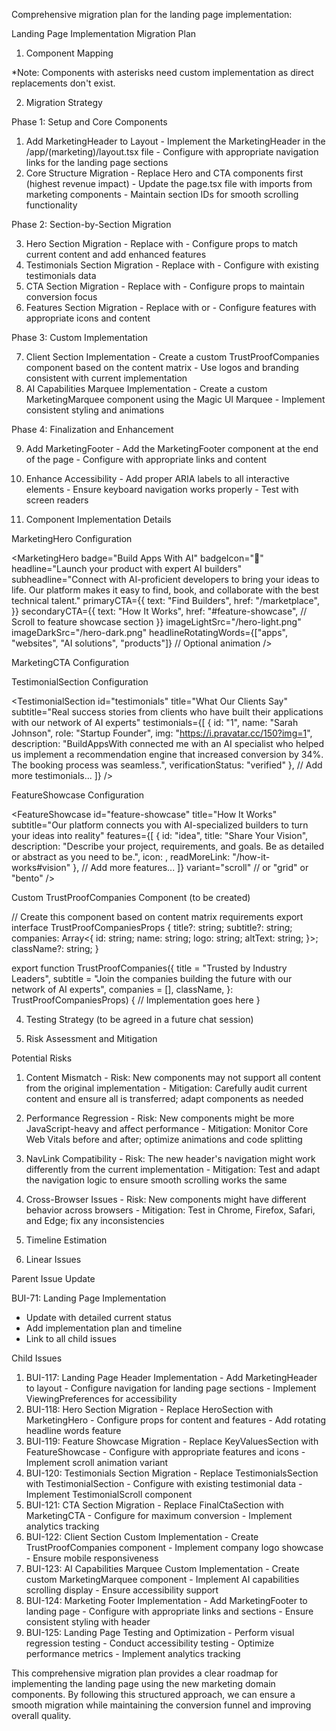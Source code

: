 Comprehensive migration plan for the landing page implementation:

  Landing Page Implementation Migration Plan

  1. Component Mapping

  *Note: Components with asterisks need custom implementation as direct replacements don't exist.

  2. Migration Strategy

  Phase 1: Setup and Core Components

  1. Add MarketingHeader to Layout
    - Implement the MarketingHeader in the /app/(marketing)/layout.tsx file
    - Configure with appropriate navigation links for the landing page sections
  2. Core Structure Migration
    - Replace Hero and CTA components first (highest revenue impact)
    - Update the page.tsx file with imports from marketing components
    - Maintain section IDs for smooth scrolling functionality

  Phase 2: Section-by-Section Migration

  3. Hero Section Migration
    - Replace <HeroSection /> with <MarketingHero />
    - Configure props to match current content and add enhanced features
  4. Testimonials Section Migration
    - Replace <TestimonialsSection /> with <TestimonialSection />
    - Configure with existing testimonials data
  5. CTA Section Migration
    - Replace <FinalCtaSection /> with <MarketingCTA />
    - Configure props to maintain conversion focus
  6. Features Section Migration
    - Replace <KeyValuesSection /> with <FeatureShowcase /> or <FeatureGrid />
    - Configure features with appropriate icons and content

  Phase 3: Custom Implementation

  7. Client Section Implementation
    - Create a custom TrustProofCompanies component based on the content matrix
    - Use logos and branding consistent with current implementation
  8. AI Capabilities Marquee Implementation
    - Create a custom MarketingMarquee component using the Magic UI Marquee
    - Implement consistent styling and animations

  Phase 4: Finalization and Enhancement

  9. Add MarketingFooter
    - Add the MarketingFooter component at the end of the page
    - Configure with appropriate links and content
  10. Enhance Accessibility
    - Add proper ARIA labels to all interactive elements
    - Ensure keyboard navigation works properly
    - Test with screen readers

  3. Component Implementation Details

  MarketingHero Configuration

  <MarketingHero
    badge="Build Apps With AI"
    badgeIcon="🚀"
    headline="Launch your product with expert AI builders"
    subheadline="Connect with AI-proficient developers to bring your ideas to life. Our platform makes it easy to find, book, and 
  collaborate with the best technical talent."
    primaryCTA={{
      text: "Find Builders",
      href: "/marketplace",
    }}
    secondaryCTA={{
      text: "How It Works",
      href: "#feature-showcase", // Scroll to feature showcase section
    }}
    imageLightSrc="/hero-light.png"
    imageDarkSrc="/hero-dark.png"
    headlineRotatingWords={["apps", "websites", "AI solutions", "products"]} // Optional animation
  />

  MarketingCTA Configuration

  <MarketingCTA
    id="cta"
    title="Start building today"
    subtitle="Our expert AI builders are ready to bring your vision to life"
    ctaText="Find a builder"
    ctaHref="/marketplace"
    ctaVariant="primary"
    supportingText="No commitment required"
    backgroundGradient="bg-gradient-to-r from-purple-600 to-blue-600"
  />

  TestimonialSection Configuration

  <TestimonialSection
    id="testimonials"
    title="What Our Clients Say"
    subtitle="Real success stories from clients who have built their applications with our network of AI experts"
    testimonials={[
      {
        id: "1",
        name: "Sarah Johnson",
        role: "Startup Founder",
        img: "https://i.pravatar.cc/150?img=1",
        description: "BuildAppsWith connected me with an AI specialist who helped us implement a recommendation engine that increased 
  conversion by 34%. The booking process was seamless.",
        verificationStatus: "verified"
      },
      // Add more testimonials...
    ]}
  />

  FeatureShowcase Configuration

  <FeatureShowcase
    id="feature-showcase"
    title="How It Works"
    subtitle="Our platform connects you with AI-specialized builders to turn your ideas into reality"
    features={[
      {
        id: "idea",
        title: "Share Your Vision",
        description: "Describe your project, requirements, and goals. Be as detailed or abstract as you need to be.",
        icon: <IdealightbulbIcon className="h-8 w-8" />,
        readMoreLink: "/how-it-works#vision"
      },
      // Add more features...
    ]}
    variant="scroll" // or "grid" or "bento"
  />

  Custom TrustProofCompanies Component (to be created)

  // Create this component based on content matrix requirements
  export interface TrustProofCompaniesProps {
    title?: string;
    subtitle?: string;
    companies: Array<{
      id: string;
      name: string;
      logo: string;
      altText: string;
    }>;
    className?: string;
  }

  export function TrustProofCompanies({
    title = "Trusted by Industry Leaders",
    subtitle = "Join the companies building the future with our network of AI experts",
    companies = [],
    className,
  }: TrustProofCompaniesProps) {
    // Implementation goes here
  }

  4. Testing Strategy (to be agreed in a future chat session)


  5. Risk Assessment and Mitigation

  Potential Risks

  1. Content Mismatch
    - Risk: New components may not support all content from the original implementation
    - Mitigation: Carefully audit current content and ensure all is transferred; adapt components as needed
  2. Performance Regression
    - Risk: New components might be more JavaScript-heavy and affect performance
    - Mitigation: Monitor Core Web Vitals before and after; optimize animations and code splitting
  3. NavLink Compatibility
    - Risk: The new header's navigation might work differently from the current implementation
    - Mitigation: Test and adapt the navigation logic to ensure smooth scrolling works the same
  4. Cross-Browser Issues
    - Risk: New components might have different behavior across browsers
    - Mitigation: Test in Chrome, Firefox, Safari, and Edge; fix any inconsistencies

  6. Timeline Estimation

  7. Linear Issues

  Parent Issue Update

  BUI-71: Landing Page Implementation
  - Update with detailed current status
  - Add implementation plan and timeline
  - Link to all child issues

  Child Issues

  1. BUI-117: Landing Page Header Implementation
    - Add MarketingHeader to layout
    - Configure navigation for landing page sections
    - Implement ViewingPreferences for accessibility
  2. BUI-118: Hero Section Migration
    - Replace HeroSection with MarketingHero
    - Configure props for content and features
    - Add rotating headline words feature
  3. BUI-119: Feature Showcase Migration
    - Replace KeyValuesSection with FeatureShowcase
    - Configure with appropriate features and icons
    - Implement scroll animation variant
  4. BUI-120: Testimonials Section Migration
    - Replace TestimonialsSection with TestimonialSection
    - Configure with existing testimonial data
    - Implement TestimonialScroll component
  5. BUI-121: CTA Section Migration
    - Replace FinalCtaSection with MarketingCTA
    - Configure for maximum conversion
    - Implement analytics tracking
  6. BUI-122: Client Section Custom Implementation
    - Create TrustProofCompanies component
    - Implement company logo showcase
    - Ensure mobile responsiveness
  7. BUI-123: AI Capabilities Marquee Custom Implementation
    - Create custom MarketingMarquee component
    - Implement AI capabilities scrolling display
    - Ensure accessibility support
  8. BUI-124: Marketing Footer Implementation
    - Add MarketingFooter to landing page
    - Configure with appropriate links and sections
    - Ensure consistent styling with header
  9. BUI-125: Landing Page Testing and Optimization
    - Perform visual regression testing
    - Conduct accessibility testing
    - Optimize performance metrics
    - Implement analytics tracking

  This comprehensive migration plan provides a clear roadmap for implementing the landing page using the new marketing domain components.
  By following this structured approach, we can ensure a smooth migration while maintaining the conversion funnel and improving overall
  quality.

